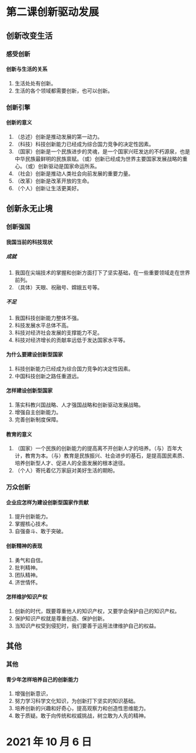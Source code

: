 # 第二课创新驱动发展

## 创新改变生活

### 感受创新

#### 创新与生活的关系

1. 生活处处有创新。
2. 生活的各个领域都需要创新，也可以创新。

### 创新引擎

#### 创新的意义

1. （总述）创新是推动发展的第一动力。
2. （科技）科技创新能力已经成为综合国力竞争的决定性因素。
3. （国家）创新是一个民族进步的灵魂，是一个国家兴旺发达的不朽源泉，也是中华民族最鲜明的民族禀赋。（或）创新已经成为世界主要国家发展战略的重心。（或）创新驱动是国家命运所系。
4. （社会）创新是推动人类社会向前发展的重要力量。
5. （改革）创新是改革开放的生命。
6. （个人）创新让生活更美好。

## 创新永无止境

### 创新强国

#### 我国当前的科技现状

##### 成就

1. 我国在尖端技术的掌握和创新方面打下了坚实基础，在一些重要领域走在世界前列。 
2. （具体）天眼、祝融号、嫦娥五号等。

##### 不足

1. 我国科技创新能力整体不强。
2. 科技发展水平总体不高。
3. 科技对经济社会发展的支撑能力不足。
4. 科技对经济增长的贡献率远低于发达国家水平等。

#### 为什么要建设创新型国家

1. 科技创新能力已经成为综合国力竞争的决定性因素。
2. 中国科技创新之路任重道远。

#### 怎样建设创新型国家

1. 落实科教兴国战略、人才强国战略和创新驱动发展战略。
2. 增强自主创新能力。
3. 完善创新制度保障。

#### 教育的意义

1. （国家）一个民族的创新能力的提高离不开创新人才的培养。（与）百年大计，教育为本。（与）教育是民族振兴、社会进步的基石，是提高国民素质、培养创新型人才、促进人的全面发展的根本途径。
2. （个人）寄托着亿万家庭对美好生活的期盼。

### 万众创新

#### 企业应怎样为建设创新型国家作贡献

1. 提升创新能力。
2. 掌握核心技术。
3. 自强奋斗、敢于突破。

#### 创新精神的表现

1. 勇气和自信。
2. 批判精神。
3. 团队精神。
4. 济世情怀。

#### 怎样维护知识产权

1. 创新的时代，既要尊重他人的知识产权，又要学会保护自己的知识产权。
2. 保护知识产权就是尊重创造、保护创新。
3. 当知识产权受到侵犯时，我们要善于运用法律维护自己的权益。

## 其他

### 其他

#### 青少年怎样培养自己的创新能力

1. 增强创新意识，
2. 努力学习科学文化知识，为创新打下坚实的知识基础。
3. 培养创新的兴趣和好奇心，提高观察力和创造性思维能力。
4. 敢于质疑。敢于向传统和权威挑战，树立敢为人先的精神。

# 2021 年 10 月 6 日